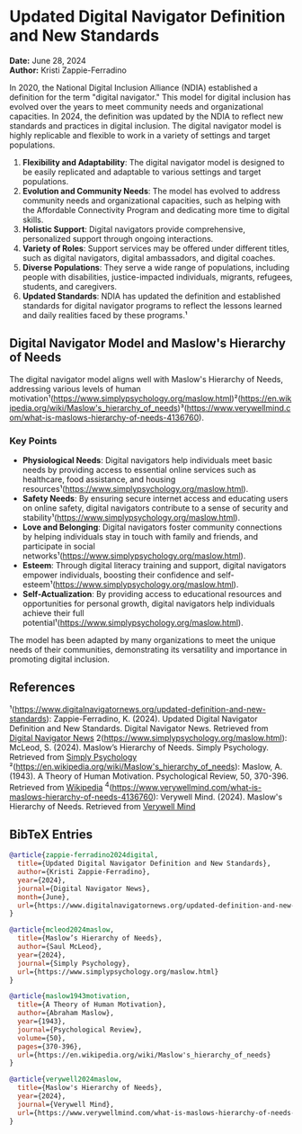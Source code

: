 # Updated Digital Navigator Definition and New Standards

**Date:** June 28, 2024  
**Author:** Kristi Zappie-Ferradino

In 2020, the National Digital Inclusion Alliance (NDIA) established a definition for the term "digital navigator." This model for digital inclusion has evolved over the years to meet community needs and organizational capacities. In 2024, the definition was updated by the NDIA to reflect new standards and practices in digital inclusion. The digital navigator model is highly replicable and flexible to work in a variety of settings and target populations. 

1. **Flexibility and Adaptability**: The digital navigator model is designed to be easily replicated and adaptable to various settings and target populations.
2. **Evolution and Community Needs**: The model has evolved to address community needs and organizational capacities, such as helping with the Affordable Connectivity Program and dedicating more time to digital skills.
3. **Holistic Support**: Digital navigators provide comprehensive, personalized support through ongoing interactions.
4. **Variety of Roles**: Support services may be offered under different titles, such as digital navigators, digital ambassadors, and digital coaches.
5. **Diverse Populations**: They serve a wide range of populations, including people with disabilities, justice-impacted individuals, migrants, refugees, students, and caregivers.
6. **Updated Standards**: NDIA has updated the definition and established standards for digital navigator programs to reflect the lessons learned and daily realities faced by these programs.¹


## Digital Navigator Model and Maslow's Hierarchy of Needs

The digital navigator model aligns well with Maslow's Hierarchy of Needs, addressing various levels of human motivation¹(https://www.simplypsychology.org/maslow.html)²(https://en.wikipedia.org/wiki/Maslow's_hierarchy_of_needs)³(https://www.verywellmind.com/what-is-maslows-hierarchy-of-needs-4136760).

### Key Points

- **Physiological Needs**: Digital navigators help individuals meet basic needs by providing access to essential online services such as healthcare, food assistance, and housing resources¹(https://www.simplypsychology.org/maslow.html).
- **Safety Needs**: By ensuring secure internet access and educating users on online safety, digital navigators contribute to a sense of security and stability¹(https://www.simplypsychology.org/maslow.html).
- **Love and Belonging**: Digital navigators foster community connections by helping individuals stay in touch with family and friends, and participate in social networks¹(https://www.simplypsychology.org/maslow.html).
- **Esteem**: Through digital literacy training and support, digital navigators empower individuals, boosting their confidence and self-esteem¹(https://www.simplypsychology.org/maslow.html).
- **Self-Actualization**: By providing access to educational resources and opportunities for personal growth, digital navigators help individuals achieve their full potential¹(https://www.simplypsychology.org/maslow.html).

The model has been adapted by many organizations to meet the unique needs of their communities, demonstrating its versatility and importance in promoting digital inclusion.

## References

¹(https://www.digitalnavigatornews.org/updated-definition-and-new-standards): Zappie-Ferradino, K. (2024). Updated Digital Navigator Definition and New Standards. Digital Navigator News. Retrieved from [Digital Navigator News](https://www.digitalnavigatornews.org/updated-definition-and-new-standards)
2(https://www.simplypsychology.org/maslow.html): McLeod, S. (2024). Maslow’s Hierarchy of Needs. Simply Psychology. Retrieved from [Simply Psychology](https://www.simplypsychology.org/maslow.html)
²(https://en.wikipedia.org/wiki/Maslow's_hierarchy_of_needs): Maslow, A. (1943). A Theory of Human Motivation. Psychological Review, 50, 370-396. Retrieved from [Wikipedia](https://en.wikipedia.org/wiki/Maslow's_hierarchy_of_needs)
<sup>4</sup>(https://www.verywellmind.com/what-is-maslows-hierarchy-of-needs-4136760): Verywell Mind. (2024). Maslow's Hierarchy of Needs. Retrieved from [Verywell Mind](https://www.verywellmind.com/what-is-maslows-hierarchy-of-needs-4136760)

## BibTeX Entries

```bibtex
@article{zappie-ferradino2024digital,
  title={Updated Digital Navigator Definition and New Standards},
  author={Kristi Zappie-Ferradino},
  year={2024},
  journal={Digital Navigator News},
  month={June},
  url={https://www.digitalnavigatornews.org/updated-definition-and-new-standards}
}

@article{mcleod2024maslow,
  title={Maslow’s Hierarchy of Needs},
  author={Saul McLeod},
  year={2024},
  journal={Simply Psychology},
  url={https://www.simplypsychology.org/maslow.html}
}

@article{maslow1943motivation,
  title={A Theory of Human Motivation},
  author={Abraham Maslow},
  year={1943},
  journal={Psychological Review},
  volume={50},
  pages={370-396},
  url={https://en.wikipedia.org/wiki/Maslow's_hierarchy_of_needs}
}

@article{verywell2024maslow,
  title={Maslow's Hierarchy of Needs},
  year={2024},
  journal={Verywell Mind},
  url={https://www.verywellmind.com/what-is-maslows-hierarchy-of-needs-4136760}
}
